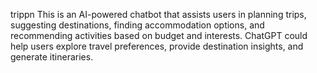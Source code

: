 trippn
This is an AI-powered chatbot that assists users in planning trips, suggesting destinations, finding accommodation options, and recommending activities based on budget and interests. ChatGPT could help users explore travel preferences, provide destination insights, and generate itineraries.
